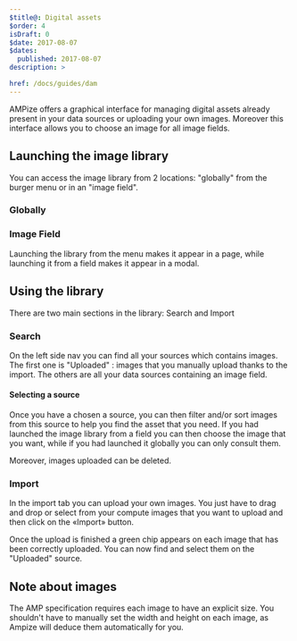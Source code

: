 ```yaml
---
$title@: Digital assets
$order: 4
isDraft: 0
$date: 2017-08-07
$dates:
  published: 2017-08-07
description: >

href: /docs/guides/dam
---
```


AMPize offers a graphical interface for managing digital assets already present in your data sources or uploading your own images.
Moreover this interface allows you to choose an image for all image fields.

## Launching the image library

You can access the image library from 2 locations: "globally" from the burger menu or in an "image field".

### Globally

<amp-img src="/static/img/menu-burger.png"  width="227"  height="105"  layout="fixed"  alt="burger menu"></amp-img>

<amp-img class="col-12 md-col-6" src="/static/img/image-library/menu-image-library.png"  width="610"  height="340"  layout="responsive" alt="menu image library"></amp-img>

### Image Field

<amp-img class="col-12 md-col-3" src="/static/img/image-library/inline-image-library.png"  width="361"  height="408" layout="responsive"  alt="inline image library"></amp-img>

Launching the library from the menu makes it appear in a page, while launching it from a field makes it appear in a modal.

## Using the library

There are two main sections in the library: Search and Import

### Search

<amp-img class="col-12 md-col-8" src="/static/img/image-library/search-image-library.png"  width="863"  height="547" layout="responsive"  alt="search image library"></amp-img>

On the left side nav you can find all your sources which contains images. The first one is "Uploaded" : images that you manually upload thanks to the import.
The others are all your data sources containing an image field.

#### Selecting a source

<amp-img class="col-12 md-col-8" src="/static/img/image-library/filter-image-library.png"  width="1601"  height="685"  layout="responsive"  alt="filter image library"></amp-img>

Once you have a chosen a source, you can then filter and/or sort images from this source to help you find the asset that you need.
If you had launched the image library from a field you can then choose the image that you want, while if you had launched it globally you can only consult them.

Moreover, images uploaded can be deleted.

<amp-img class="col-6 md-col-4" src="/static/img/image-library/choose-image-library.png"  width="323"  height="270"  layout="responsive"  alt="select image"></amp-img>

### Import

In the import tab you can upload your own images. You just have to drag and drop or select from your compute images that you want to upload and then click on the «Import» button.

<amp-img class="col-12 md-col-8" src="/static/img/image-library/import-image-library.png"  width="1041"  height="471" layout="responsive"  alt="import image library"></amp-img>

Once the upload is finished a green chip appears on each image that has been correctly uploaded. You can now find and select them on the "Uploaded" source.

## Note about images

The AMP specification requires each image to have an explicit size. You shouldn't have to manually set the width and height on each image, as Ampize will deduce them automatically for you.
